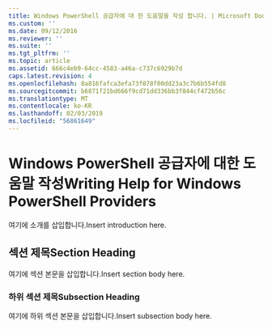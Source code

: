 ```yaml
---
title: Windows PowerShell 공급자에 대 한 도움말을 작성 합니다. | Microsoft Docs
ms.custom: ''
ms.date: 09/12/2016
ms.reviewer: ''
ms.suite: ''
ms.tgt_pltfrm: ''
ms.topic: article
ms.assetid: 666c4eb9-64cc-4583-a46a-c737c6929b7d
caps.latest.revision: 4
ms.openlocfilehash: 8a816fafca3efa73f078f00dd23a3c7b6b554fd8
ms.sourcegitcommit: b6871f21bd666f9cd71dd336bb3f844cf472b56c
ms.translationtype: MT
ms.contentlocale: ko-KR
ms.lasthandoff: 02/03/2019
ms.locfileid: "56861649"
---
```

# <a name="writing-help-for-windows-powershell-providers"></a><span data-ttu-id="63cf6-102">Windows PowerShell 공급자에 대한 도움말 작성</span><span class="sxs-lookup"><span data-stu-id="63cf6-102">Writing Help for Windows PowerShell Providers</span></span>

<span data-ttu-id="63cf6-103">여기에 소개를 삽입합니다.</span><span class="sxs-lookup"><span data-stu-id="63cf6-103">Insert introduction here.</span></span>

## <a name="section-heading"></a><span data-ttu-id="63cf6-104">섹션 제목</span><span class="sxs-lookup"><span data-stu-id="63cf6-104">Section Heading</span></span>

 <span data-ttu-id="63cf6-105">여기에 섹션 본문을 삽입합니다.</span><span class="sxs-lookup"><span data-stu-id="63cf6-105">Insert section body here.</span></span>

### <a name="subsection-heading"></a><span data-ttu-id="63cf6-106">하위 섹션 제목</span><span class="sxs-lookup"><span data-stu-id="63cf6-106">Subsection Heading</span></span>

 <span data-ttu-id="63cf6-107">여기에 하위 섹션 본문을 삽입합니다.</span><span class="sxs-lookup"><span data-stu-id="63cf6-107">Insert subsection body here.</span></span>